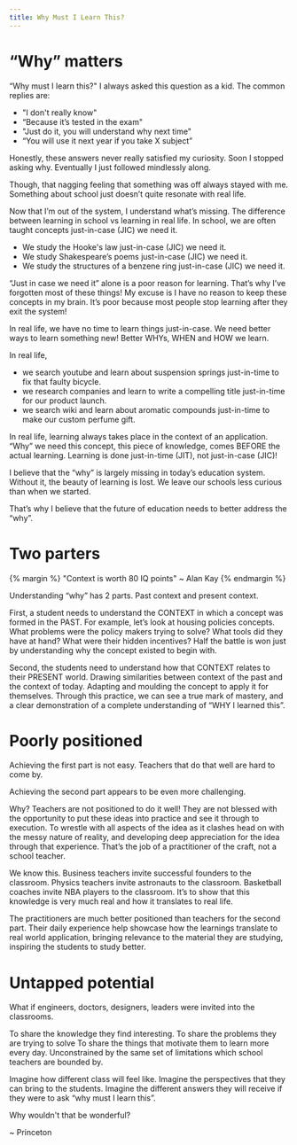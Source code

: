 ```yaml
---
title: Why Must I Learn This?
---
```


# “Why” matters

“Why must I learn this?"
I always asked this question as a kid. 
The common replies are:
- "I don't really know"
- “Because it’s tested in the exam"
- "Just do it, you will understand why next time"
- “You will use it next year if you take X subject”

Honestly, these answers never really satisfied my curiosity.
Soon I stopped asking why.
Eventually I just followed mindlessly along.

Though, that nagging feeling that something was off always stayed with me.
Something about school just doesn’t quite resonate with real life.

Now that I’m out of the system, I understand what’s missing.
The difference between learning in school vs learning in real life.
In school, we are often taught concepts just-in-case (JIC) we need it.
- We study the Hooke's law just-in-case (JIC) we need it.
- We study Shakespeare’s poems just-in-case (JIC) we need it.
- We study the structures of a benzene ring just-in-case (JIC) we need it.

“Just in case we need it” alone is a poor reason for learning.
That’s why I’ve forgotten most of these things!
My excuse is I have no reason to keep these concepts in my brain.
It’s poor because most people stop learning after they exit the system!

In real life, we have no time to learn things just-in-case.
We need better ways to learn something new!
Better WHYs, WHEN and HOW we learn.

In real life,
- we search youtube and learn about suspension springs just-in-time to fix that faulty bicycle.
- we research companies and learn to write a compelling title just-in-time for our product launch.
- we search wiki and learn about aromatic compounds just-in-time to make our custom perfume gift.

In real life, learning always takes place in the context of an application.
“Why” we need this concept, this piece of knowledge, comes BEFORE the actual learning.
Learning is done just-in-time (JIT), not just-in-case (JIC)!

I believe that the “why” is largely missing in today’s education system.
Without it, the beauty of learning is lost.
We leave our schools less curious than when we started.

That’s why I believe that the future of education needs to better address the “why”.


# Two parters

{% margin %}
"Context is worth 80 IQ points" ~ Alan Kay
{% endmargin %}

Understanding “why” has 2 parts.
Past context and present context.

First, a student needs to understand the CONTEXT in which a concept was formed in the PAST.
For example, let’s look at housing policies concepts.
What problems were the policy makers trying to solve?
What tools did they have at hand?
What were their hidden incentives?
Half the battle is won just by understanding why the concept existed to begin with.

Second, the students need to understand how that CONTEXT relates to their PRESENT world.
Drawing similarities between context of the past and the context of today.
Adapting and moulding the concept to apply it for themselves.
Through this practice, we can see a true mark of mastery, and a clear demonstration of a complete understanding of “WHY I learned this”.



# Poorly positioned

Achieving the first part is not easy.
Teachers that do that well are hard to come by.

Achieving the second part appears to be even more challenging.

Why?
Teachers are not positioned to do it well!
They are not blessed with the opportunity to put these ideas into practice and see it through to execution.
To wrestle with all aspects of the idea as it clashes head on with the messy nature of reality,
and developing deep appreciation for the idea through that experience.
That’s the job of a practitioner of the craft, not a school teacher.

We know this.
Business teachers invite successful founders to the classroom.
Physics teachers invite astronauts to the classroom.
Basketball coaches invite NBA players to the classroom.
It’s to show that this knowledge is very much real and how it translates to real life.

The practitioners are much better positioned than teachers for the second part.
Their daily experience help showcase how the learnings translate to real world application,
bringing relevance to the material they are studying,
inspiring the students to study better.


# Untapped potential

What if engineers, doctors, designers, leaders were invited into the classrooms.

To share the knowledge they find interesting.
To share the problems they are trying to solve
To share the things that motivate them to learn more every day.
Unconstrained by the same set of limitations which school teachers are bounded by.

Imagine how different class will feel like.
Imagine the perspectives that they can bring to the students.
Imagine the different answers they will receive if they were to ask “why must I learn this”.

Why wouldn't that be wonderful?

~ Princeton